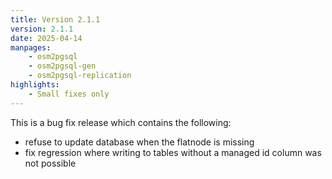 ```yaml
---
title: Version 2.1.1
version: 2.1.1
date: 2025-04-14
manpages:
    - osm2pgsql
    - osm2pgsql-gen
    - osm2pgsql-replication
highlights:
    - Small fixes only
---
```


This is a bug fix release which contains the following:

* refuse to update database when the flatnode is missing
* fix regression where writing to tables without a managed id column was not possible


